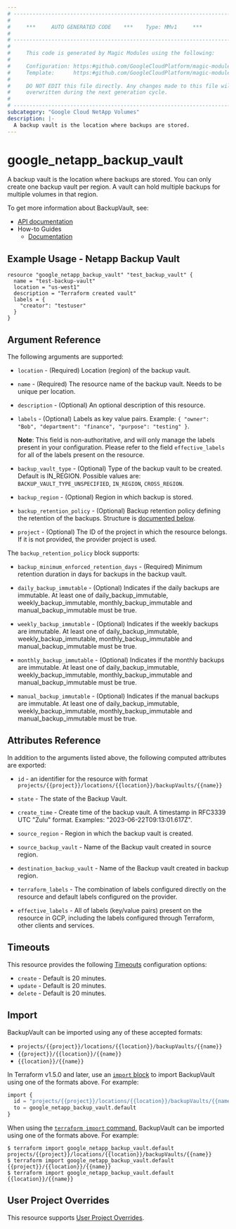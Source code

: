 ```yaml
---
# ----------------------------------------------------------------------------
#
#     ***     AUTO GENERATED CODE    ***    Type: MMv1     ***
#
# ----------------------------------------------------------------------------
#
#     This code is generated by Magic Modules using the following:
#
#     Configuration: https:#github.com/GoogleCloudPlatform/magic-modules/tree/main/mmv1/products/netapp/BackupVault.yaml
#     Template:      https:#github.com/GoogleCloudPlatform/magic-modules/tree/main/mmv1/templates/terraform/resource.html.markdown.tmpl
#
#     DO NOT EDIT this file directly. Any changes made to this file will be
#     overwritten during the next generation cycle.
#
# ----------------------------------------------------------------------------
subcategory: "Google Cloud NetApp Volumes"
description: |-
  A backup vault is the location where backups are stored.
---
```


# google_netapp_backup_vault

A backup vault is the location where backups are stored. You can only create one backup vault per region.
A vault can hold multiple backups for multiple volumes in that region.


To get more information about BackupVault, see:

* [API documentation](https://cloud.google.com/netapp/volumes/docs/reference/rest/v1/projects.locations.backupVaults)
* How-to Guides
    * [Documentation](https://cloud.google.com/netapp/volumes/docs/protect-data/about-volume-backups)

## Example Usage - Netapp Backup Vault


```hcl
resource "google_netapp_backup_vault" "test_backup_vault" {
  name = "test-backup-vault"
  location = "us-west1"
  description = "Terraform created vault"
  labels = { 
    "creator": "testuser"
  }
}
```

## Argument Reference

The following arguments are supported:


* `location` -
  (Required)
  Location (region) of the backup vault.

* `name` -
  (Required)
  The resource name of the backup vault. Needs to be unique per location.


* `description` -
  (Optional)
  An optional description of this resource.

* `labels` -
  (Optional)
  Labels as key value pairs. Example: `{ "owner": "Bob", "department": "finance", "purpose": "testing" }`.

  **Note**: This field is non-authoritative, and will only manage the labels present in your configuration.
  Please refer to the field `effective_labels` for all of the labels present on the resource.

* `backup_vault_type` -
  (Optional)
  Type of the backup vault to be created. Default is IN_REGION.
  Possible values are: `BACKUP_VAULT_TYPE_UNSPECIFIED`, `IN_REGION`, `CROSS_REGION`.

* `backup_region` -
  (Optional)
  Region in which backup is stored.

* `backup_retention_policy` -
  (Optional)
  Backup retention policy defining the retention of the backups.
  Structure is [documented below](#nested_backup_retention_policy).

* `project` - (Optional) The ID of the project in which the resource belongs.
    If it is not provided, the provider project is used.



<a name="nested_backup_retention_policy"></a>The `backup_retention_policy` block supports:

* `backup_minimum_enforced_retention_days` -
  (Required)
  Minimum retention duration in days for backups in the backup vault.

* `daily_backup_immutable` -
  (Optional)
  Indicates if the daily backups are immutable. At least one of daily_backup_immutable, weekly_backup_immutable, monthly_backup_immutable and manual_backup_immutable must be true.

* `weekly_backup_immutable` -
  (Optional)
  Indicates if the weekly backups are immutable. At least one of daily_backup_immutable, weekly_backup_immutable, monthly_backup_immutable and manual_backup_immutable must be true.

* `monthly_backup_immutable` -
  (Optional)
  Indicates if the monthly backups are immutable. At least one of daily_backup_immutable, weekly_backup_immutable, monthly_backup_immutable and manual_backup_immutable must be true.

* `manual_backup_immutable` -
  (Optional)
  Indicates if the manual backups are immutable. At least one of daily_backup_immutable, weekly_backup_immutable, monthly_backup_immutable and manual_backup_immutable must be true.

## Attributes Reference

In addition to the arguments listed above, the following computed attributes are exported:

* `id` - an identifier for the resource with format `projects/{{project}}/locations/{{location}}/backupVaults/{{name}}`

* `state` -
  The state of the Backup Vault.

* `create_time` -
  Create time of the backup vault. A timestamp in RFC3339 UTC "Zulu" format. Examples: "2023-06-22T09:13:01.617Z".

* `source_region` -
  Region in which the backup vault is created.

* `source_backup_vault` -
  Name of the Backup vault created in source region.

* `destination_backup_vault` -
  Name of the Backup vault created in backup region.

* `terraform_labels` -
  The combination of labels configured directly on the resource
   and default labels configured on the provider.

* `effective_labels` -
  All of labels (key/value pairs) present on the resource in GCP, including the labels configured through Terraform, other clients and services.


## Timeouts

This resource provides the following
[Timeouts](https://developer.hashicorp.com/terraform/plugin/sdkv2/resources/retries-and-customizable-timeouts) configuration options:

- `create` - Default is 20 minutes.
- `update` - Default is 20 minutes.
- `delete` - Default is 20 minutes.

## Import


BackupVault can be imported using any of these accepted formats:

* `projects/{{project}}/locations/{{location}}/backupVaults/{{name}}`
* `{{project}}/{{location}}/{{name}}`
* `{{location}}/{{name}}`


In Terraform v1.5.0 and later, use an [`import` block](https://developer.hashicorp.com/terraform/language/import) to import BackupVault using one of the formats above. For example:

```tf
import {
  id = "projects/{{project}}/locations/{{location}}/backupVaults/{{name}}"
  to = google_netapp_backup_vault.default
}
```

When using the [`terraform import` command](https://developer.hashicorp.com/terraform/cli/commands/import), BackupVault can be imported using one of the formats above. For example:

```
$ terraform import google_netapp_backup_vault.default projects/{{project}}/locations/{{location}}/backupVaults/{{name}}
$ terraform import google_netapp_backup_vault.default {{project}}/{{location}}/{{name}}
$ terraform import google_netapp_backup_vault.default {{location}}/{{name}}
```

## User Project Overrides

This resource supports [User Project Overrides](https://registry.terraform.io/providers/hashicorp/google/latest/docs/guides/provider_reference#user_project_override).
